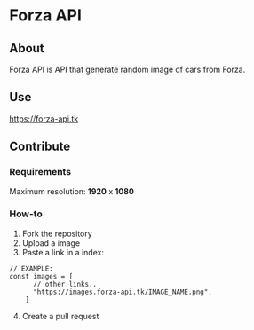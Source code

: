 # Forza API
## About
Forza API is API that generate random image of cars from Forza.
## Use
https://forza-api.tk
## Contribute
### Requirements
Maximum resolution: **1920** x **1080**
### How-to
1. Fork the repository
2. Upload a image
3. Paste a link in a index:
```JS
// EXAMPLE:
const images = [
      // other links..
      "https://images.forza-api.tk/IMAGE_NAME.png",
    ]
```
4. Create a pull request
